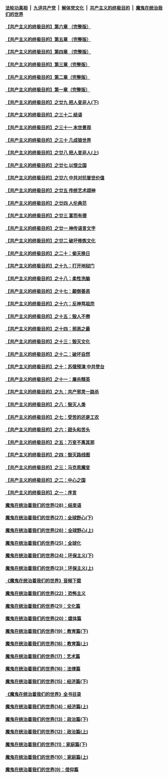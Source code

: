 ####  [法轮功真相](../../../../basic/blob/master/README.md?t=11011439) &nbsp;|&nbsp; [九评共产党](../../../../9ping.md/blob/master/README.md?t=11011439) &nbsp;|&nbsp; [解体党文化](../../../../jtdwh.md/blob/master/README.md?t=11011439)  &nbsp;|&nbsp; [共产主义的终极目的](../../../../gczydzjmd.md/blob/master/README.md?t=11011439) &nbsp;|&nbsp; [魔鬼在统治我们的世界](../../../../mgztzwmdsj.md/blob/master/README.md?t=11011439) 

#### [【共产主义的终极目的】第六章 （完整版）](../pages/nsc422/n11428913.md?t=11011439) 

#### [【共产主义的终极目的】第五章 （完整版）](../pages/nsc422/n11428912.md?t=11011439) 

#### [【共产主义的终极目的】第四章 （完整版）](../pages/nsc422/n11428907.md?t=11011439) 

#### [【共产主义的终极目的】第三章（完整版）](../pages/nsc422/n11428848.md?t=11011439) 

#### [【共产主义的终极目的】第二章（完整版）](../pages/nsc422/n11428831.md?t=11011439) 

#### [【共产主义的终极目的】第一章（完整版）](../pages/nsc422/n11417651.md?t=11011439) 

#### [【共产主义的终极目的】之廿九 把人变非人(下)](../pages/nsc422/n11344140.md?t=11011439) 

#### [【共产主义的终极目的】之三十二 结语](../pages/nsc422/n11360535.md?t=11011439) 

#### [【共产主义的终极目的】之三十一 末世景观](../pages/nsc422/n11351129.md?t=11011439) 

#### [【共产主义的终极目的】之三十 几成狼世界](../pages/nsc422/n11348280.md?t=11011439) 

#### [【共产主义的终极目的】之廿八 把人变非人(上)](../pages/nsc422/n11340492.md?t=11011439) 

#### [【共产主义的终极目的】之廿七 以恨立国](../pages/nsc422/n11336944.md?t=11011439) 

#### [【共产主义的终极目的】之廿六 中共对抗普世价值](../pages/nsc422/n11324785.md?t=11011439) 

#### [【共产主义的终极目的】之廿五 传统艺术颂神](../pages/nsc422/n11296396.md?t=11011439) 

#### [【共产主义的终极目的】之廿四 人伦典范](../pages/nsc422/n11296397.md?t=11011439) 

#### [【共产主义的终极目的】之廿三 富而有德](../pages/nsc422/n11283598.md?t=11011439) 

#### [【共产主义的终极目的】之廿一 神传语言文字](../pages/nsc422/n11263265.md?t=11011439) 

#### [【共产主义的终极目的】之廿二 破坏修炼文化](../pages/nsc422/n11245728.md?t=11011439) 

#### [【共产主义的终极目的】之二十：偷天换日](../pages/nsc422/n11238846.md?t=11011439) 

#### [【共产主义的终极目的】之十九：打开地狱门](../pages/nsc422/n11206376.md?t=11011439) 

#### [【共产主义的终极目的】之十八：柔性洗脑](../pages/nsc422/n11199994.md?t=11011439) 

#### [【共产主义的终极目的】之十七：颠倒善恶](../pages/nsc422/n11179782.md?t=11011439) 

#### [【共产主义的终极目的】之十六：反神骂祖宗](../pages/nsc422/n11166798.md?t=11011439) 

#### [【共产主义的终极目的】之十五：毁人不倦](../pages/nsc422/n11166792.md?t=11011439) 

#### [【共产主义的终极目的】之十四：邪恶之最](../pages/nsc422/n11150249.md?t=11011439) 

#### [【共产主义的终极目的】之十三：毁灭文化](../pages/nsc422/n11135227.md?t=11011439) 

#### [【共产主义的终极目的】之十二：破坏自然](../pages/nsc422/n11135214.md?t=11011439) 

#### [【共产主义的终极目的】之十：苏俄预演 中共登台](../pages/nsc422/n11118424.md?t=11011439) 

#### [【共产主义的终极目的】之十一：屠杀精英](../pages/nsc422/n11118442.md?t=11011439) 

#### [【共产主义的终极目的】之九：共产邪灵一路杀](../pages/nsc422/n11114139.md?t=11011439) 

#### [【共产主义的终极目的】之八：毁灭人类](../pages/nsc422/n11108503.md?t=11011439) 

#### [【共产主义的终极目的】之七：受苦的还是工农](../pages/nsc422/n11101809.md?t=11011439) 

#### [【共产主义的终极目的】之六：甜头和苦头](../pages/nsc422/n11096971.md?t=11011439) 

#### [【共产主义的终极目的】之五：万变不离其邪](../pages/nsc422/n11091285.md?t=11011439) 

#### [【共产主义的终极目的】之四：毁灭路线图](../pages/nsc422/n11086284.md?t=11011439) 

#### [【共产主义的终极目的】之三：马克思魔变](../pages/nsc422/n11061941.md?t=11011439) 

#### [【共产主义的终极目的】之二：中心之国](../pages/nsc422/n11047728.md?t=11011439) 

#### [【共产主义的终极目的】之一：序言](../pages/nsc422/n11086077.md?t=11011439) 

#### [魔鬼在统治着我们的世界(28)：结束语](../pages/nsc422/n10936246.md?t=11011439) 

#### [魔鬼在统治着我们的世界(27)：全球野心(下)](../pages/nsc422/n10928319.md?t=11011439) 

#### [魔鬼在统治着我们的世界(26)：全球野心(上)](../pages/nsc422/n10900318.md?t=11011439) 

#### [魔鬼在统治着我们的世界(25)：全球化](../pages/nsc422/n10788205.md?t=11011439) 

#### [魔鬼在统治着我们的世界(24)：环保主义(下)](../pages/nsc422/n10695307.md?t=11011439) 

#### [魔鬼在统治着我们的世界(23)：环保主义(上)](../pages/nsc422/n10688613.md?t=11011439) 

#### [《魔鬼在统治着我们的世界》音频下载](../pages/nsc422/n10635553.md?t=11011439) 

#### [魔鬼在统治着我们的世界(22)：恐怖主义](../pages/nsc422/n10614727.md?t=11011439) 

#### [魔鬼在统治着我们的世界(21)：文化篇](../pages/nsc422/n10597706.md?t=11011439) 

#### [魔鬼在统治着我们的世界(20)：媒体篇](../pages/nsc422/n10586579.md?t=11011439) 

#### [魔鬼在统治着我们的世界(19)：教育篇(下)](../pages/nsc422/n10564808.md?t=11011439) 

#### [魔鬼在统治着我们的世界(18)：教育篇(上)](../pages/nsc422/n10526970.md?t=11011439) 

#### [魔鬼在统治着我们的世界(17)：艺术篇](../pages/nsc422/n10499093.md?t=11011439) 

#### [魔鬼在统治着我们的世界(16)：法律篇](../pages/nsc422/n10485969.md?t=11011439) 

#### [魔鬼在统治着我们的世界(15)：经济篇(下)](../pages/nsc422/n10469975.md?t=11011439) 

#### [《魔鬼在统治着我们的世界》全书目录](../pages/nsc422/n10464261.md?t=11011439) 

#### [魔鬼在统治着我们的世界(14)：经济篇(上)](../pages/nsc422/n10457370.md?t=11011439) 

#### [魔鬼在统治着我们的世界(13)：政治篇(下)](../pages/nsc422/n10448270.md?t=11011439) 

#### [魔鬼在统治着我们的世界(12)：政治篇(上)](../pages/nsc422/n10444576.md?t=11011439) 

#### [魔鬼在统治着我们的世界(11)：家庭篇(下)](../pages/nsc422/n10440961.md?t=11011439) 

#### [魔鬼在统治着我们的世界(10)：家庭篇(上)](../pages/nsc422/n10435448.md?t=11011439) 

#### [魔鬼在统治着我们的世界(9)：信仰篇](../pages/nsc422/n10432159.md?t=11011439) 

